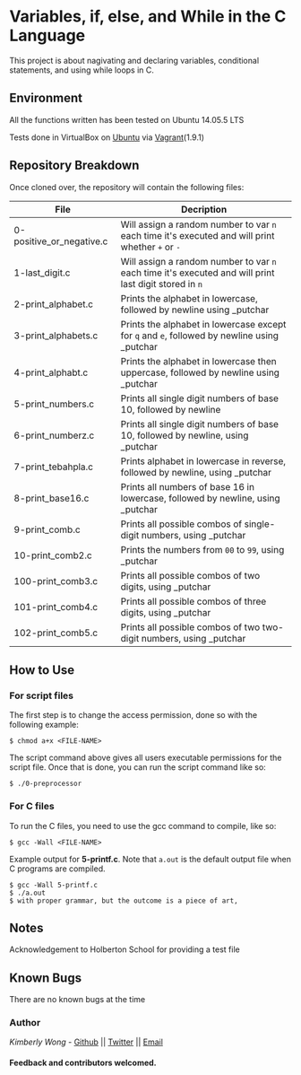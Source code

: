 # Variables, if, else, and While in the C Language

This project is about nagivating and declaring variables, conditional statements, and using while loops in C.
## Environment
All the functions written has been tested on Ubuntu 14.05.5 LTS

Tests done in VirtualBox on [Ubuntu](https://atlas.hashicorp.com/ubuntu/boxes/trusty64) via [Vagrant](https://www.vagrantup.com/)(1.9.1)

## Repository Breakdown
Once cloned over, the repository will contain the following files:

|   **File**    |  **Decription**                       |
|---------------|---------------------------------------|
| 0-positive_or_negative.c | Will assign a random number to var `n` each time it's executed and will print whether `+` or `-` |
| 1-last_digit.c      | Will assign a random number to var `n` each time it's executed and will print last digit stored in `n` |
| 2-print_alphabet.c     | Prints the alphabet in lowercase, followed by newline using _putchar |
| 3-print_alphabets.c | Prints the alphabet in lowercase except for `q` and `e`, followed by newline using _putchar |
| 4-print_alphabt.c | Prints the alphabet in lowercase then uppercase, followed by newline using _putchar |
| 5-print_numbers.c | Prints all single digit numbers of base 10, followed by newline |
| 6-print_numberz.c | Prints all single digit numbers of base 10, followed by newline, using _putchar |
| 7-print_tebahpla.c     | Prints alphabet in lowercase in reverse, followed by newline, using _putchar |
| 8-print_base16.c | Prints all numbers of base 16 in lowercase, followed by newline, using _putchar |
| 9-print_comb.c | Prints all possible combos of single-digit numbers, using _putchar|
| 10-print_comb2.c | Prints the numbers from `00` to `99`, using _putchar |
| 100-print_comb3.c | Prints all possible combos of two digits, using _putchar |
| 101-print_comb4.c | Prints all possible combos of three digits, using _putchar |
| 102-print_comb5.c | Prints all possible combos of two two-digit numbers, using _putchar |

## How to Use
### For script files
The first step is to change the access permission, done so with the following example:
```
$ chmod a+x <FILE-NAME>
```
The script command above gives all users executable permissions for the script file. Once that is done, you can run the script command like so:
```
$ ./0-preprocessor
```

### For C files
To run the C files, you need to use the gcc command to compile, like so:
```
$ gcc -Wall <FILE-NAME>
```
Example output for **5-printf.c**. Note that `a.out` is the default output file when C programs are compiled.
```
$ gcc -Wall 5-printf.c
$ ./a.out
$ with proper grammar, but the outcome is a piece of art,
```
## Notes
Acknowledgement to Holberton School for providing a test file

## Known Bugs
There are no known bugs at the time

### Author
*Kimberly Wong* - [Github](https://github.com/kjowong) || [Twitter](https://twitter.com/kjowong) || [Email](kimberly.wong@holbertonschool.com)

#### Feedback and contributors welcomed.
